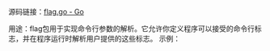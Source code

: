 源码链接：[flag.go - Go](https://cs.opensource.google/go/go/+/refs/tags/go1.24.3:src/flag/flag.go)

用途：flag包用于实现命令行参数的解析。它允许你定义程序可以接受的命令行标志，并在程序运行时解析用户提供的这些标志。
示例：

